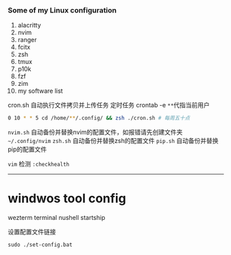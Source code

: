 ### Some of my Linux configuration
1. alacritty
2. nvim
3. ranger
4. fcitx
5. zsh
6. tmux 
7. p10k
8. fzf 
9. zim 
10. my software list 

cron.sh 自动执行文件拷贝并上传任务
定时任务 crontab -e
`**`代指当前用户

```bash 
0 10 * * 5 cd /home/**/.config/ && zsh ./cron.sh # 每周五十点
```
`nvim.sh` 自动备份并替换nvim的配置文件，如报错请先创建文件夹 `~/.config/nvim`
`zsh.sh` 自动备份并替换zsh的配置文件
`pip.sh` 自动备份并替换pip的配置文件

`vim` 检测 `:checkhealth`


----

# windwos tool config

wezterm terminal
nushell 
startship

设置配置文件链接

`sudo ./set-config.bat`